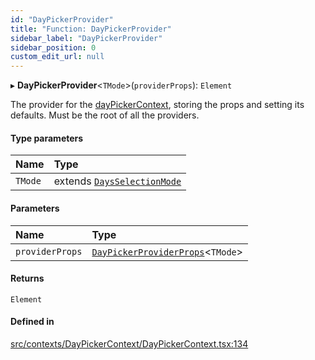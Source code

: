 ```yaml
---
id: "DayPickerProvider"
title: "Function: DayPickerProvider"
sidebar_label: "DayPickerProvider"
sidebar_position: 0
custom_edit_url: null
---
```


▸ **DayPickerProvider**<`TMode`\>(`providerProps`): `Element`

The provider for the [dayPickerContext](/api/variables/dayPickerContext-1.md), storing the props and setting its defaults.
Must be the root of all the providers.

#### Type parameters

| Name | Type |
| :------ | :------ |
| `TMode` | extends [`DaysSelectionMode`](/api/types/DaysSelectionMode.md) |

#### Parameters

| Name | Type |
| :------ | :------ |
| `providerProps` | [`DayPickerProviderProps`](/api/interfaces/DayPickerProviderProps.md)<`TMode`\> |

#### Returns

`Element`

#### Defined in

[src/contexts/DayPickerContext/DayPickerContext.tsx:134](https://github.com/gpbl/react-day-picker/blob/cd80be68f/src/contexts/DayPickerContext/DayPickerContext.tsx#L134)
